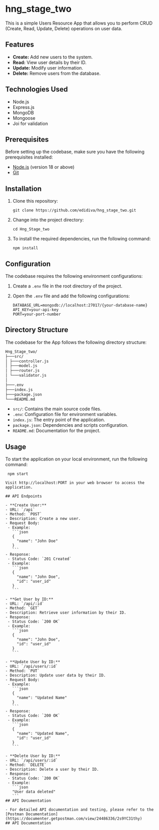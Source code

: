 # hng_stage_two

This is a simple Users Resource App that allows you to perform CRUD (Create, Read, Update, Delete) operations on user data.

## Features

- **Create:** Add new users to the system.
- **Read:** View user details by their ID.
- **Update:** Modify user information.
- **Delete:** Remove users from the database.

## Technologies Used

- Node.js
- Express.js
- MongoDB
- Mongoose
- Joi for validation
## Prerequisites
Before setting up the codebase, make sure you have the following prerequisites installed:

- [Node.js](https://nodejs.org/) (version 18 or above)
- [Git](https://git-scm.com/)


## Installation

1. Clone this repository:

   ```shell
   git clone https://github.com/edidiva/hng_stage_two.git
2. Change into the project directory:

   ```shell
   cd Hng_Stage_two
3. To install the required dependencies, run the following command:

   ```shell
   npm install

## Configuration

The codebase requires the following environment configurations:

1. Create a `.env` file in the root directory of the project.

2. Open the `.env` file and add the following configurations:

   ```shell
   DATABASE_URL=mongodb://localhost:27017/{your-database-name}
   API_KEY=your-api-key
   PORT=your-port-number

## Directory Structure

The codebase for the App follows the following directory structure:

```bash
Hng_Stage_two/
├───src/
│ ├───controller.js
│ ├───model.js
│ ├───router.js
│ └───validator.js
│
├───.env
├───index.js
├───package.json
└───README.md
```


- `src/`: Contains the main source code files.
- `.env`: Configuration file for environment variables.
- `index.js`: The entry point of the application.
- `package.json`: Dependencies and scripts configuration.
- `README.md`: Documentation for the project.

## Usage
To start the application on your local environment, run the following command:
  
   ```shell
    npm start

Visit http://localhost:PORT in your web browser to access the application.

## API Endpoints

- **Create User:** 
  - URL: `/api`
  - Method: `POST`
  - Description: Create a new user.
  - Request Body:
    - Example:
      ```json
      {
        "name": "John Doe"
      }
      ```
  - Response:
    - Status Code: `201 Created`
    - Example:
      ```json
      {
        "name": "John Doe",
        "id": "user_id"
      }
      ```

- **Get User by ID:** 
  - URL: `/api/:id`
  - Method: `GET`
  - Description: Retrieve user information by their ID.
  - Response:
    - Status Code: `200 OK`
    - Example:
      ```json
      {
        "name": "John Doe",
        "id": "user_id"
      }
      ```

- **Update User by ID:** 
  - URL: `/api/users/:id`
  - Method: `PUT`
  - Description: Update user data by their ID.
  - Request Body:
    - Example:
      ```json
      {
        "name": "Updated Name"
      }
      ```
  - Response:
    - Status Code: `200 OK`
    - Example:
      ```json
      {
        "name": "Updated Name",
        "id": "user_id"
      }
      ```

- **Delete User by ID:** 
  - URL: `/api/users/:id`
  - Method: `DELETE`
  - Description: Delete a user by their ID.
  - Response:
    - Status Code: `200 OK`
    - Example:
      ```json
      "User data deleted"
      ```
## API Documentation

- For detailed API documentation and testing, please refer to the
[Postman Documentation](https://documenter.getpostman.com/view/24486336/2s9YC31thy)
## API Documentation

